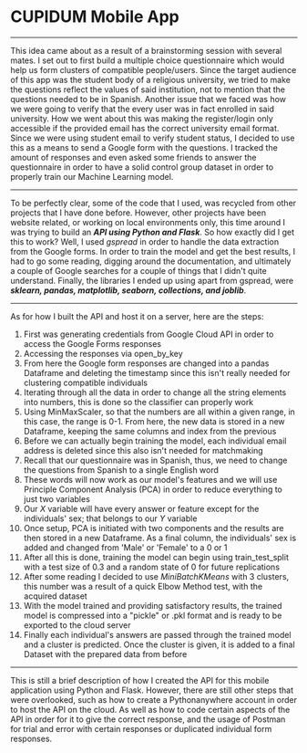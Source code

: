 # CUPIDUM Mobile App
---
<p>
  This idea came about as a result of a brainstorming session with several mates. I set out to first build a multiple choice questionnaire which would help us form clusters of compatible people/users.
  Since the target audience of this app was the student body of a religious university, we tried to make the questions reflect the values of said institution, not to mention that the
  questions needed to be in Spanish. Another issue that we faced was how we were going to verify that the every user was in fact enrolled in said university. How we went about this was
  making the register/login only accessible if the provided email has the correct university email format. Since we were using student email to verify student status, I decided to use this
  as a means to send a Google form with the questions. I tracked the amount of responses and even asked some friends to answer the questionnaire in order to have a solid control group dataset in order
  to properly train our Machine Learning model.
</p>
<hr>
<p>
  To be perfectly clear, some of the code that I used, was recycled from other projects that I have done before. However, other projects have been website related, or working on local environments only,
  this time around I was trying to build an <b><i>API using Python and Flask</i></b>. So how exactly did I get this to work? Well, I used <i>gspread</i> in order to handle the data extraction from the Google forms.
  In order to train the model and get the best results, I had to go some reading, digging around the documentation, and ultimately a couple of Google searches for a couple of things that I didn't quite understand.
  Finally, the libraries I ended up using apart from gspread, were <b><i>sklearn, pandas, matplotlib, seaborn, collections, and joblib</i></b>.
</p>
<hr>
<p>
  As for how I built the API and host it on a server, here are the steps:
  <ol>
    <li>First was generating credentials from Google Cloud API in order to access the Google Forms responses</li>
    <li>Accessing the responses via open_by_key</li>
    <li>From here the Google form responses are changed into a pandas Dataframe and deleting the timestamp since this isn't really needed for clustering compatible individuals</li>
    <li>Iterating through all the data in order to change all the string elements into numbers, this is done so the classifier can properly work</li>
    <li>Using MinMaxScaler, so that the numbers are all within a given range, in this case, the range is 0-1. From here, the new data is stored in a new Dataframe, keeping the same columns and index from the previous</li>
    <li>Before we can actually begin training the model, each individual email address is deleted since this also isn't needed for matchmaking</li>
    <li>Recall that our questionnaire was in Spanish, thus, we need to change the questions from Spanish to a single English word</li>
    <li>These words will now work as our model's features and we will use Principle Component Analysis (PCA) in order to reduce everything to just two variables</li>
    <li>Our <i>X</i> variable will have every answer or feature except for the individuals' sex; that belongs to our <i>Y</i> variable</li>
    <li>Once setup, PCA is initiated with two components and the results are then stored in a new Dataframe. As a final column, the individuals' sex is added and changed from 'Male' or 'Female' to a 0 or 1</li>
    <li>After all this is done, training the model can begin using train_test_split with a test size of 0.3 and a random state of 0 for future replications</li>
    <li>After some reading I decided to use <i>MiniBatchKMeans</i> with 3 clusters, this number was a result of a quick Elbow Method test, with the acquired dataset</li>
    <li>With the model trained and providing satisfactory results, the trained model is compressed into a "pickle" or .pkl format and is ready to be exported to the cloud server</li>
    <li>Finally each individual's answers are passed through the trained model and a cluster is predicted. Once the cluster is given, it is added to a final Dataset with the prepared data from before</li>
  </ol>
  <hr>
  This is still a brief description of how I created the API for this mobile application using Python and Flask. However, there are still other steps that were overlooked, such as how to create a Pythonanywhere account
  in order to host the API on the cloud. As well as how to code certain aspects of the API in order for it to give the correct response, and the usage of Postman for trial and error with certain responses or duplicated
  individual form responses.
</p>
